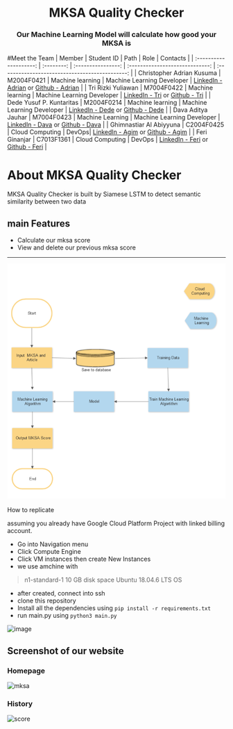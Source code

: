 <p align="center">
<h1 align="center">MKSA Quality Checker</h1>
<h3 align="center">Our Machine Learning Model will calculate how good your MKSA is </h3>

</p>

#Meet the Team
| Member | Student ID | Path | Role | Contacts |
| :--------------------: | :--------: | :----------------: | :-----------------------------: | :---------------------------------------------: |
| Christopher Adrian Kusuma | M2004F0421 | Machine learning | Machine Learning Developer | [LinkedIn - Adrian] or [Github - Adrian] |
| Tri Rizki Yuliawan | M7004F0422 | Machine learning | Machine Learning Developer | [LinkedIn - Tri] or [Github - Tri] |
| Dede Yusuf P. Kuntaritas | M2004F0214 | Machine learning | Machine Learning Developer | [LinkedIn - Dede] or [Github - Dede] |
| Dava Aditya Jauhar | M7004F0423 | Machine Learning | Machine Learning Developer | [LinkedIn - Dava] or [Github - Dava] |
| Ghimnastiar Al Abiyyuna | C2004F0425 | Cloud Computing | DevOps| [LinkedIn - Agim] or [Github - Agim] |
| Feri Ginanjar | C7013F1361 | Cloud Computing | DevOps | [LinkedIn - Feri] or [Github - Feri] |

# About MKSA Quality Checker

MKSA Quality Checker is built by Siamese LSTM to detect semantic similarity between two data

## main Features

- Calculate our mksa score
- View and delete our previous mksa score

---

![image](https://raw.githubusercontent.com/ferytell/Puk6/master/assets/er.PNG)

How to replicate

assuming you already have Google Cloud Platform Project with linked billing account.
- Go into Navigation menu
- Click Compute Engine 
-  Click VM instances then create New Instances
-  we use amchine with 
> n1-standard-1
> 10 GB disk space
> Ubuntu 18.04.6 LTS OS
- after created, connect into ssh
- clone this repository
- Install all the dependencies using `pip install -r requirements.txt`
- run main.py using `python3 main.py`


![image](https://imgur.com/543500a9-9d39-4751-a9b7-9c800270b76d)


## Screenshot of our website

### Homepage

![mksa](https://drive.google.com/uc?export=view&id=1kOSLxvUha1F5bDmfUuXTNXrlKxPPoud6)

### History

![score](https://drive.google.com/uc?export=view&id=19ynx0spD_DWj3mjhLq4Rc1J5bYLM1zfN)

<!-- Linked In -->

[linkedin - adrian]: null
[linkedin - dava]: https://www.linkedin.com/in/dvjhr
[linkedin - dede]: https://www.linkedin.com/in/dede-yusuf-p-kuntaritas-3a15721b8
[linkedin - feri]: https://www.linkedin.com/in/feri-ginanjar-ferytell
[linkedin - agim]: https://www.linkedin.com/in/ghimnastiar-al-abiyyuna-403a00191
[linkedin - tri]: https://www.linkedin.com/in/tririzkiyuliawan

<!-- Github -->

[github - adrian]: https://github.com/christopheradriankusuma
[github - dava]: https://github.com/dvjhr
[github - dede]: https://github.com/DedeYusufK
[github - feri]: https://github.com/ferytell
[github - agim]: https://github.com/whtprm
[github - tri]: https://github.com/tririzki
